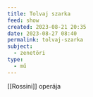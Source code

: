 ```yaml
---
title: Tolvaj szarka
feed: show
created: 2023-08-21 20:35
date: 2023-08-27 08:40
permalink: tolvaj-szarka
subject:
  - zenetöri
type:
  - mű
---
```


[[Rossini]] operája